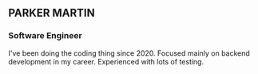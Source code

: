 ## PARKER MARTIN

### Software Engineer
I've been doing the coding thing since 2020. Focused mainly on backend development in my career.
Experienced with lots of testing.